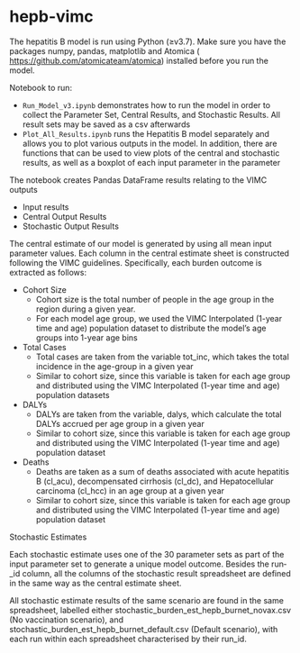 # hepb-vimc

The hepatitis B model is run using Python (≥v3.7). Make sure you have the packages numpy, pandas, matplotlib and Atomica ( https://github.com/atomicateam/atomica) installed before you run the model.

Notebook to run:
-	`Run_Model_v3.ipynb` demonstrates how to run the model in order to collect the Parameter Set, Central Results, and Stochastic Results. All result sets may be saved as a csv afterwards
-	`Plot_All_Results.ipynb` runs the Hepatitis B model separately and allows you to plot various outputs in the model. In addition, there are functions that can be used to view plots of the central and stochastic results, as well as a boxplot of each input parameter in the parameter 


The notebook creates Pandas DataFrame results relating to the VIMC outputs
- Input results
- Central Output Results
- Stochastic Output Results

The central estimate of our model is generated by using all mean input parameter values. Each column in the central estimate sheet is constructed following the VIMC guidelines. Specifically, each burden outcome is extracted as follows:
- Cohort Size
  - Cohort size is the total number of people in the age group in the region during a given year. 
  - For each model age group, we used the VIMC Interpolated (1-year time and age) population dataset to distribute the model’s age groups into 1-year age bins 
- Total Cases
  - Total cases are taken from the variable tot_inc, which takes the total incidence in the age-group in a given year
  - Similar to cohort size, since this variable is taken for each age group and distributed using the VIMC Interpolated (1-year time and age) population datasets
- DALYs
  - DALYs are taken from the variable, dalys, which calculate the total DALYs accrued per age group in a given year
  - Similar to cohort size, since this variable is taken for each age group and distributed using the VIMC Interpolated (1-year time and age) population dataset 
- Deaths
  - Deaths are taken as a sum of deaths associated with acute hepatitis B (cl_acu), decompensated cirrhosis (cl_dc), and Hepatocellular carcinoma (cl_hcc) in an age group at a given year
  - Similar to cohort size, since this variable is taken for each age group and distributed using the VIMC Interpolated (1-year time and age) population dataset

Stochastic Estimates

Each stochastic estimate uses one of the 30 parameter sets as part of the input parameter set to generate a unique model outcome. Besides the run­_id­ column, all the columns of the stochastic result spreadsheet are defined in the same way as the central estimate sheet.

All stochastic estimate results of the same scenario are found in the same spreadsheet, labelled either stochastic_burden_est_hepb_burnet_novax.csv (No vaccination scenario), and stochastic_burden_est_hepb_burnet_default.csv (Default scenario), with each run within each spreadsheet characterised by their run_id­.
